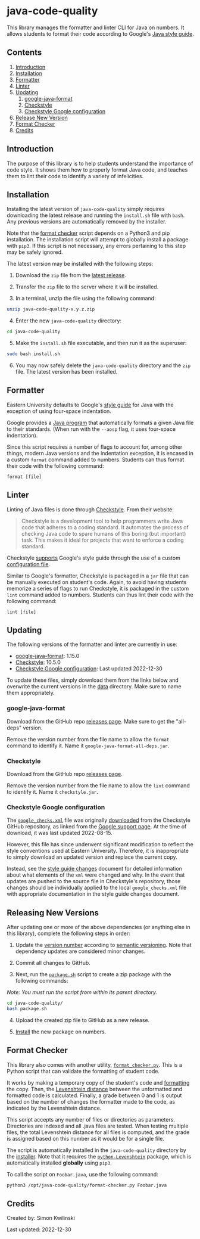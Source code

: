 # java-code-quality

This library manages the formatter and linter CLI for Java on numbers. It allows students to format their code according to Google's [Java style guide](https://google.github.io/styleguide/javaguide.html).

## Contents

1. [Introduction](#introduction)
2. [Installation](#installation)
3. [Formatter](#formatter)
4. [Linter](#linter)
5. [Updating](#updating)
   1. [google-java-format](#google-java-format)
   2. [Checkstyle](#checkstyle)
   3. [Checkstyle Google configuration](#checkstyle-google-configuration)
6. [Release New Version](#releasing-new-versions)
7. [Format Checker](#format-checker)
8. [Credits](#credits)

## Introduction

The purpose of this library is to help students understand the importance of code style. It shows them how to properly format Java code, and teaches them to lint their code to identify a variety of infelicities.

## Installation

Installing the latest version of `java-code-quality` simply requires downloading the latest release and running the `install.sh` file with `bash`. Any previous versions are automatically removed by the installer.

Note that the [format checker](#format-checker) script depends on a Python3 and pip installation. The installation script will attempt to globally install a package with `pip3`. If this script is not necessary, any errors pertaining to this step may be safely ignored.

The latest version may be installed with the following steps:

1. Download the `zip` file from the [latest release](https://github.com/EasternUniversity/java-code-quality/releases/latest).

2. Transfer the `zip` file to the server where it will be installed.

3. In a terminal, unzip the file using the following command:

```sh
unzip java-code-quality-x.y.z.zip
```

4. Enter the new `java-code-quality` directory:

```sh
cd java-code-quality
```

5. Make the `install.sh` file executable, and then run it as the superuser:

```sh
sudo bash install.sh
```

6. You may now safely delete the `java-code-quality` directory and the `zip` file. The latest version has been installed.

## Formatter

Eastern University defaults to Google's [style guide](https://google.github.io/styleguide/javaguide.html) for Java with the exception of using four-space indentation.

Google provides a [Java program](https://github.com/google/google-java-format) that automatically formats a given Java file to their standards. (When run with the `--aosp` flag, it uses four-space indentation).

Since this script requires a number of flags to account for, among other things, modern Java versions and the indentation exception, it is encased in a custom `format` command added to numbers. Students can thus format their code with the following command:

```
format [file]
```

## Linter

Linting of Java files is done through [Checkstyle](https://checkstyle.org/). From their website:

> Checkstyle is a development tool to help programmers write Java code that adheres to a coding standard. It automates the process of checking Java code to spare humans of this boring (but important) task. This makes it ideal for projects that want to enforce a coding standard.

Checkstyle [supports](https://checkstyle.org/google_style.html) Google's style guide through the use of a custom [configuration file](https://github.com/checkstyle/checkstyle/blob/master/src/main/resources/google_checks.xml).

Similar to Google's formatter, Checkstyle is packaged in a `jar` file that can be manually executed on student's code. Again, to avoid having students memorize a series of flags to run Checkstyle, it is packaged in the custom `lint` command added to numbers. Students can thus lint their code with the following command:

```
lint [file]
```

## Updating

The following versions of the formatter and linter are currently in use:

- [google-java-format](https://github.com/google/google-java-format): 1.15.0
- [Checkstyle](https://github.com/checkstyle/checkstyle): 10.5.0
- [Checkstyle Google configuration](https://github.com/checkstyle/checkstyle/blob/master/src/main/resources/google_checks.xml): Last updated 2022-12-30

To update these files, simply download them from the links below and overwrite the current versions in the [data](data) directory. Make sure to name them appropriately.

### google-java-format

Download from the GitHub repo [releases page](https://github.com/google/google-java-format/releases/tag/v1.15.0). Make sure to get the "all-deps" version.

Remove the version number from the file name to allow the `format` command to identify it. Name it `google-java-format-all-deps.jar`.

### Checkstyle

Download from the GitHub repo [releases page](https://github.com/checkstyle/checkstyle/releases).

Remove the version number from the file name to allow the `lint` command to identify it. Name it `checkstyle.jar`.

### Checkstyle Google configuration

The [`google_checks.xml`](data/google_checks.xml) file was originally [downloaded](https://github.com/checkstyle/checkstyle/blob/master/src/main/resources/google_checks.xml) from the Checkstyle GitHub repository, as linked from the [Google support page](https://checkstyle.org/google_style.html). At the time of download, it was last updated 2022-08-15.

However, this file has since underwent significant modification to reflect the style conventions used at Eastern University. Therefore, it is inappropriate to simply download an updated version and replace the current copy.

Instead, see the [style guide changes](docs/style_guide_changes.md) document for detailed information about what elements of the `xml` were changed and why. In the event that updates are pushed to the source file in Checkstyle's repository, those changes should be individually applied to the local `google_checks.xml` file with appropriate documentation in the style guide changes document.

## Releasing New Versions

After updating one or more of the above dependencies (or anything else in this library), complete the following steps in order:

1.  Update the [version number](data/version) according to [semantic versioning](https://semver.org/). Note that dependency updates are considered minor changes.

2.  Commit all changes to GitHub.

3.  Next, run the [`package.sh`](package.sh) script to create a zip package with the following commands:

_Note: You must run the script from within its parent directory._

```sh
cd java-code-quality/
bash package.sh
```

4. Upload the created zip file to GitHub as a new release.

5. [Install](#installation) the new package on numbers.

## Format Checker

This library also comes with another utility, [`format_checker.py`](/format-checker/format-checker.py). This is a Python script that can validate the formatting of student code.

It works by making a temporary copy of the student's code and [formatting](#formatter) the copy. Then, the [Levenshtein distance](https://en.wikipedia.org/wiki/Levenshtein_distance) between the unformatted and formatted code is calculated. Finally, a grade between 0 and 1 is output based on the number of changes the formatter made to the code, as indicated by the Levenshtein distance.

This script accepts any number of files or directories as parameters. Directories are indexed and all .java files are tested. When testing multiple files, the total Levenshtein distance for all files is computed, and the grade is assigned based on this number as it would be for a single file.

The script is automatically installed in the `java-code-quality` directory by the [installer](#installation). Note that it requires the [`python-Levenshtein`](https://pypi.org/project/python-Levenshtein/) package, which is automatically installed **globally** using `pip3`.

To call the script on `Foobar.java`, use the following command:

```sh
python3 /opt/java-code-quality/format-checker.py Foobar.java
```

## Credits

Created by: Simon Kwilinski

Last updated: 2022-12-30
